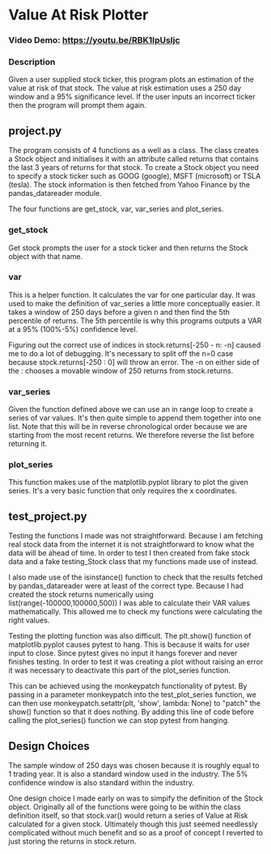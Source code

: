 # Value At Risk Plotter
### Video Demo: https://youtu.be/RBK1IpUsIjc
### Description

Given a user supplied stock ticker, this program plots an estimation of the value at risk of that stock. The value at risk estimation uses a 250 day window and a 95% significance level. If the user inputs an incorrect ticker then the program will prompt them again.

## project.py

The program consists of 4 functions as a well as a class. The class creates a Stock object and initialises it with an attribute called returns that contains the last 3 years of returns for that stock. To create a Stock object you need to specify a stock ticker such as GOOG (google), MSFT (microsoft) or TSLA (tesla). The stock information is then fetched from Yahoo Finance by the pandas_datareader module.

The four functions are get_stock, var, var_series and plot_series.

### get_stock
Get stock prompts the user for a stock ticker and then returns the Stock object with that name.

### var
This is a helper function. It calculates the var for one particular day. It was used to make the definition of var_series a little more conceptually easier. It takes a window of 250 days before a given n and then find the 5th percentile of returns. The 5th percentile is why this programs outputs a VAR at a 95% (100%-5%) confidence level.

Figuring out the correct use of indices in stock.returns[-250 - n: -n] caused me to do a lot of debugging. It's necessary to split off the n=0 case because stock.returns[-250 : 0] will throw an error. The -n on either side of the : chooses a movable window of 250 returns from stock.returns.

### var_series
Given the function defined above we can use an in range loop to create a series of var values. It's then quite simple to append them together into one list. Note that this will be in reverse chronological order because we are starting from the most recent returns. We therefore reverse the list before returning it.

### plot_series
This function makes use of the matplotlib.pyplot library to plot the given series. It's a very basic function that only requires the x coordinates.

## test_project.py

Testing the functions I made was not straightforward. Because I am fetching real stock data from the internet it is not straightforward to know what the data will be ahead of time. In order to test I then created from fake stock data and a fake testing_Stock class that my functions made use of instead.

I also made use of the isinstance() function to check that the results fetched by pandas_datareader were at least of the correct type. Because I had created the stock returns numerically using list(range(-100000,100000,500)) I was able to calculate their VAR values mathematically. This allowed me to check my functions were calculating the right values.

Testing the plotting function was also difficult. The plt.show() function of matplotlib.pyplot causes pytest to hang. This is because it waits for user input to close. Since pytest gives no input it hangs forever and never finishes testing. In order to test it was creating a plot without raising an error it was necessary to deactivate this part of the plot_series function.

This can be achieved using the monkeypatch functionality of pytest. By passing in a parameter monkeypatch into the test_plot_series function, we can then use monkeypatch.setattr(plt, 'show', lambda: None) to "patch" the show() function so that it does nothing. By adding this line of code before calling the plot_series() function we can stop pytest from hanging.

## Design Choices

The sample window of 250 days was chosen because it is roughly equal to 1 trading year. It is also a standard window used in the industry. The 5% confidence window is also standard within the industry.

One design choice I made early on was to simpify the definition of the Stock object. Originally all of the functions were going to be within the class definition itself, so that stock.var() would return a series of Value at Risk calculated for a given stock. Ultimately though this just seemed needlessly complicated without much benefit and so as a proof of concept I reverted to just storing the returns in stock.return.
